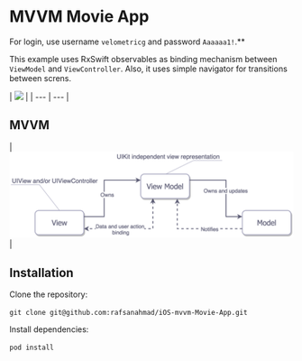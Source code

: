 # MVVM Movie App

For  login, use username `velometricg` and password `Aaaaaa1!`.**


This example uses RxSwift observables as binding mechanism between `ViewModel` and `ViewController`. Also, it uses simple navigator for transitions between screns.

| ![](app.gif) |
| --- | --- |

## MVVM
|![](mvvm.png)|


## Installation
Clone the repository:

`git clone git@github.com:rafsanahmad/iOS-mvvm-Movie-App.git`

Install dependencies:

 `pod install`
